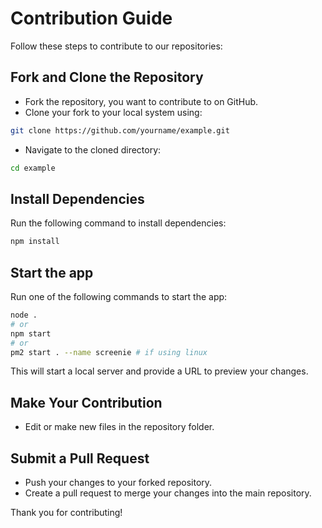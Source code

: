 # Contribution Guide

Follow these steps to contribute to our repositories:

## Fork and Clone the Repository

- Fork the repository, you want to contribute to on GitHub.
- Clone your fork to your local system using:
```sh
git clone https://github.com/yourname/example.git
```
- Navigate to the cloned directory:
```sh
cd example
```

## Install Dependencies

Run the following command to install dependencies:
```bash
npm install
```

## Start the app

Run one of the following commands to start the app:
```bash
node .
# or
npm start
# or
pm2 start . --name screenie # if using linux
```
This will start a local server and provide a URL to preview your changes.

## Make Your Contribution

- Edit or make new files in the repository folder.

## Submit a Pull Request

- Push your changes to your forked repository.
- Create a pull request to merge your changes into the main repository.

Thank you for contributing!